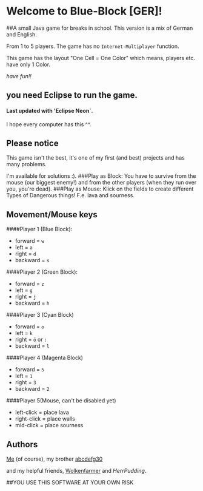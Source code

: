 # Welcome to Blue-Block [GER]!
##A small Java game for breaks in school.
This version is a mix of German and English.

From 1 to 5 players.
The game has no `Internet-Multiplayer` function.

This game has the layout "One Cell = One Color" which means, players etc. have only 1 Color.

_have fun!!_

## you need Eclipse to run the game.
#### Last updated with 'Eclipse Neon`.
I hope every computer has this ^^.

## Please notice
This game isn't the best, it's one of my first (and best) projects and has many problems.

I'm available for solutions :).
###Play as Block:
 You have to survive from the mouse (our biggest enemy!) and from the other players (when they run over you, you're dead).
###Play as Mouse:
 Klick on the fields to create different Types of Dangerous things!
 F.e. lava and sourness. 

## Movement/Mouse keys
####Player 1 (Blue Block):
- forward = `w`
- left = `a`
- right = `d`
- backward = `s`

####Player 2 (Green Block):
- forward = `z`
- left = `g`
- right = `j`
- backward = `h`

####Player 3 (Cyan Block)
- forward = `o`
- left = `k`
- right = `ö` or `:`
- backward = `l`

####Player 4 (Magenta Block)
- forward = `5`
- left = `1`
- right = `3`
- backward = `2`

####Player 5(Mouse, can't be disabled yet)
- left-click = place lava
- right-click = place walls
- mid-click = place sourness

## Authors
[Me](https://github.com/abc013) (of course), my brother [abcdefg30](https://github.com/abcdefg30)

and my helpful friends,
[Wolkenfarmer](https://github.com/Wolkenfarmer) and _HerrPudding_.

##YOU USE THIS SOFTWARE AT YOUR OWN RISK

